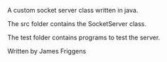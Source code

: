 A custom socket server class written in java.

The src folder contains the SocketServer class.

The test folder contains programs to test the server.

Written by James Friggens